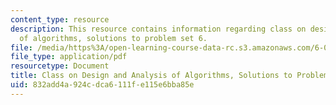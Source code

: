 ```yaml
---
content_type: resource
description: This resource contains information regarding class on design and analysis
  of algorithms, solutions to problem set 6.
file: /media/https%3A/open-learning-course-data-rc.s3.amazonaws.com/6-046j-design-and-analysis-of-algorithms-spring-2015/832add4a924cdca6111fe115e6bba85e_MIT6_046JS15_pset6sols.pdf
file_type: application/pdf
resourcetype: Document
title: Class on Design and Analysis of Algorithms, Solutions to Problem Set 6
uid: 832add4a-924c-dca6-111f-e115e6bba85e
---
```


